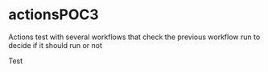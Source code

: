 # actionsPOC3
Actions test with several workflows that check the previous workflow run to decide if it should run or not

Test
